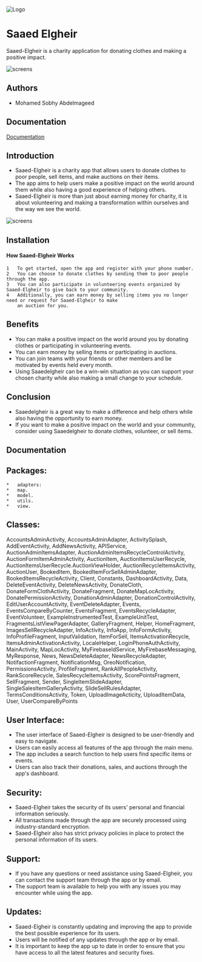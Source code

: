 ![Logo](https://iili.io/HRgFtTX.md.png)


# Saaed Elgheir

Saaed-Elgheir is a charity application for donating clothes and making a positive impact.


![screens](https://iili.io/HRr2yhu.png)

## Authors
- Mohamed Sobhy Abdelmageed 



## Documentation

[Documentation](https://linktodocumentation)


## Introduction
 - Saaed-Elgheir is a charity app that allows users to donate clothes to poor people, sell items, and make auctions on their items.
 - The app aims to help users make a positive impact on the world around them while also having a good experience of helping others.
 - Saaed-Elgheir is more than just about earning money for charity, it is about volunteering and making a transformation within ourselves and the way we see the world.


![screens](https://iili.io/HRgmK67.md.png)

## Installation
#### How Saaed-Elgheir Works

	1	To get started, open the app and register with your phone number.
	2	You can choose to donate clothes by sending them to poor people through the app.
	3	You can also participate in volunteering events organized by Saaed-Elgheir to give back to your community.
	4	Additionally, you can earn money by selling items you no longer need or request for Saaed-Elgheir to make 
		an auction for you.
    

## Benefits
 - You can make a positive impact on the world around you by donating clothes or participating in volunteering events.
 - You can earn money by selling items or participating in auctions.
 - You can join teams with your friends or other members and be motivated by events held every month.
 - Using Saaedelgheir can be a win-win situation as you can support your chosen charity while also making a small change 
   to your schedule.


## Conclusion
 - Saaedelgheir is a great way to make a difference and help others while also having the opportunity to earn money.
 - If you want to make a positive impact on the world and your community, consider using Saaedelgheir to donate clothes, 
   volunteer, or sell items.

## Documentation 

## Packages:
	*	adapters:
	*	map.
	*	model.
	*	utils.
	*	view.


## Classes:
AccountsAdminActivity,
AccountsAdminAdapter,
ActivitySplash,
AddEventActivity,
AddNewsActivity,
APIService,
AuctionAdminItemsAdapter,
AuctionAdminItemsRecycleControlActivity,
AuctionFormItemAdminActivity,
AuctionItem,
AuctionItemsUserRecycle,
AuctionItemsUserRecycle.AuctionViewHolder,
AuctionRecycleItemsActivity,
AuctionUser,
BookedItem,
BookedItemForSellAdminAdapter,
BookedItemsRecycleActivity,
Client,
Constants,
DashboardActivity,
Data,
DeleteEventActivity,
DeleteNewsActivity,
DonateCloth,
DonateFormClothActivity,
DonateFragment,
DonateMapLocActivity,
DonatePermissionActivity,
DonationAdminAdapter,
DonationControlActivity,
EditUserAccountActivity,
EventDeleteAdapter,
Events,
EventsCompareByCounter,
EventsFragment,
EventsRecycleAdapter,
EventVolunteer,
ExampleInstrumentedTest,
ExampleUnitTest,
FragmentsListViewPagerAdapter,
GalleryFragment,
Helper,
HomeFragment,
ImagesSellRecycleAdapter,
InfoActivity,
InfoApp,
InfoFormActivity,
InfoProfileFragment,
InputValidation,
ItemForSell,
ItemsActivationRecycle,
ItemsAdminActivationActivity,
LocaleHelper,
LoginPhoneAuthActivity,
MainActivity,
MapLocActivity,
MyFirebaseIdService,
MyFirebaseMessaging,
MyResponse,
News,
NewsDeleteAdapter,
NewsRecycleAdapter,
NotifactionFragment,
NotificationMsg,
OreoNotification,
PermissionsActivity,
ProfileFragment,
RankAllPeopleActivity,
RankScoreRecycle,
SalesRecycleItemsActivity,
ScorePointsFragment,
SellFragment,
Sender,
SingleItemSlideAdapter,
SingleSalesItemGalleryActivity,
SlideSellRulesAdapter,
TermsConditionsActivity,
Token,
UploadImageActicity,
UploadItemData,
User,
UserCompareByPoints

## User Interface:
 - The user interface of Saaed-Elgheir is designed to be user-friendly and easy to navigate.
 - Users can easily access all features of the app through the main menu.
 - The app includes a search function to help users find specific items or events.
 - Users can also track their donations, sales, and auctions through the app's dashboard.

## Security:
 - Saaed-Elgheir takes the security of its users' personal and financial information seriously.
 - All transactions made through the app are securely processed using industry-standard encryption.
 - Saaed-Elgheir also has strict privacy policies in place to protect the personal information of its users.


## Support:
 - If you have any questions or need assistance using Saaed-Elgheir, you can contact the support team through the app or by email.
 - The support team is available to help you with any issues you may encounter while using the app.

## Updates:
 - Saaed-Elgheir is constantly updating and improving the app to provide the best possible experience for its users.
 - Users will be notified of any updates through the app or by email.
 - It is important to keep the app up to date in order to ensure that you have access to all the latest features and security fixes.




